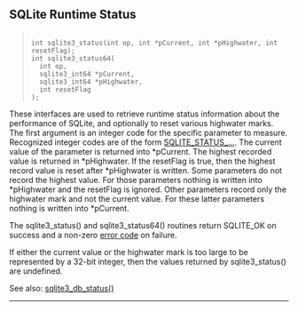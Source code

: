 ## SQLite Runtime Status




> ```
> 
> int sqlite3_status(int op, int *pCurrent, int *pHighwater, int resetFlag);
> int sqlite3_status64(
>   int op,
>   sqlite3_int64 *pCurrent,
>   sqlite3_int64 *pHighwater,
>   int resetFlag
> );
> 
> ```



These interfaces are used to retrieve runtime status information
about the performance of SQLite, and optionally to reset various
highwater marks. The first argument is an integer code for
the specific parameter to measure. Recognized integer codes
are of the form [SQLITE\_STATUS\_...](#SQLITE_STATUS_MALLOC_COUNT).
The current value of the parameter is returned into \*pCurrent.
The highest recorded value is returned in \*pHighwater. If the
resetFlag is true, then the highest record value is reset after
\*pHighwater is written. Some parameters do not record the highest
value. For those parameters
nothing is written into \*pHighwater and the resetFlag is ignored.
Other parameters record only the highwater mark and not the current
value. For these latter parameters nothing is written into \*pCurrent.


The sqlite3\_status() and sqlite3\_status64() routines return
SQLITE\_OK on success and a non\-zero [error code](rescode.html) on failure.


If either the current value or the highwater mark is too large to
be represented by a 32\-bit integer, then the values returned by
sqlite3\_status() are undefined.


See also: [sqlite3\_db\_status()](#sqlite3_db_status)




---


